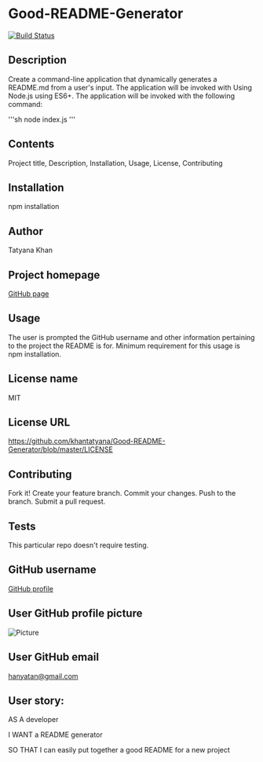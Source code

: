 
# Good-README-Generator

[![Build Status](https://img.shields.io/badge/<Project-title>-<Good-README-Generator>-<red>)](https://img.shields.io/badge/<Project-title>-<Good-README-Generator>-<red>)

## Description

Create a command-line application that dynamically generates a README.md from a user's input. The application will be invoked with Using Node.js using ES6+. The application will be invoked with the following command:
        
'''sh
node index.js
'''

## Contents

Project title, Description, Installation, Usage, License, Contributing 

## Installation 

npm installation

## Author

Tatyana Khan

## Project homepage

[GitHub page](https://github.com/khantatyana/Good-README-Generator)

## Usage

The user is prompted the GitHub username and other information pertaining to the project the README is for. Minimum requirement for this usage is npm installation.

## License name

MIT

## License URL

https://github.com/khantatyana/Good-README-Generator/blob/master/LICENSE

## Contributing

Fork it! Create your feature branch. Commit your changes. Push to the branch. Submit a pull request.

## Tests

This particular repo doesn't require testing.

## GitHub username

[GitHub profile](https://github.com/khantatyana)

## User GitHub profile picture

![Picture](https://github.com/khantatyana)

## User GitHub email

hanyatan@gmail.com

## User story:


AS A developer

I WANT a README generator

SO THAT I can easily put together a good README for a new project
